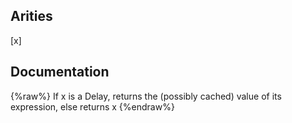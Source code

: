 ## Arities
[x]

## Documentation
{%raw%}
If x is a Delay, returns the (possibly cached) value of its expression, else returns x
{%endraw%}
